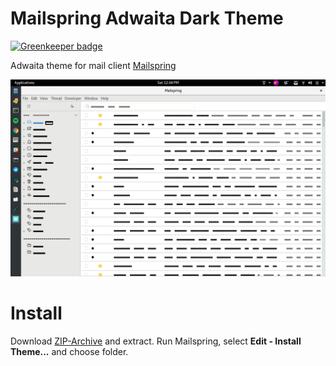 # Mailspring Adwaita Dark Theme

[![Greenkeeper badge](https://badges.greenkeeper.io/bananas-and-trees/Mailspring-Adwaita-Theme.svg)](https://greenkeeper.io/)

Adwaita theme for mail client [Mailspring](https://github.com/Foundry376/Mailspring)

![Screenshot](shot1.png)


# Install
Download [ZIP-Archive](https://github.com/bananas-and-trees/Mailspring-Adwaita-Theme/Archive/master.zip) and extract. Run Mailspring, select **Edit - Install Theme...** and choose folder.
